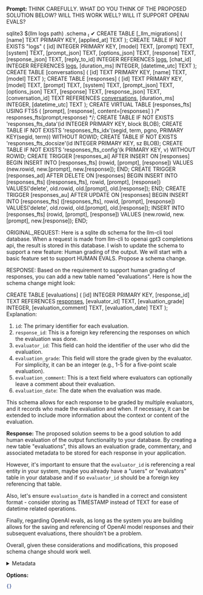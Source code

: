 **Prompt:**
THINK CAREFULLY. WHAT DO YOU THINK OF THE PROPOSED SOLUTION BELOW? WILL THIS WORK WELL? WILL IT SUPPORT OPENAI EVALS?

sqlite3 $(llm logs path) .schema                                                                                         ✔ 
CREATE TABLE [_llm_migrations] (
   [name] TEXT PRIMARY KEY,
   [applied_at] TEXT
);
CREATE TABLE IF NOT EXISTS "logs" (
   [id] INTEGER PRIMARY KEY,
   [model] TEXT,
   [prompt] TEXT,
   [system] TEXT,
   [prompt_json] TEXT,
   [options_json] TEXT,
   [response] TEXT,
   [response_json] TEXT,
   [reply_to_id] INTEGER REFERENCES [logs]([id]),
   [chat_id] INTEGER REFERENCES [logs]([id]),
   [duration_ms] INTEGER,
   [datetime_utc] TEXT
);
CREATE TABLE [conversations] (
   [id] TEXT PRIMARY KEY,
   [name] TEXT,
   [model] TEXT
);
CREATE TABLE [responses] (
   [id] TEXT PRIMARY KEY,
   [model] TEXT,
   [prompt] TEXT,
   [system] TEXT,
   [prompt_json] TEXT,
   [options_json] TEXT,
   [response] TEXT,
   [response_json] TEXT,
   [conversation_id] TEXT REFERENCES [conversations]([id]),
   [duration_ms] INTEGER,
   [datetime_utc] TEXT
);
CREATE VIRTUAL TABLE [responses_fts] USING FTS5 (
    [prompt], [response],
    content=[responses]
)
/* responses_fts(prompt,response) */;
CREATE TABLE IF NOT EXISTS 'responses_fts_data'(id INTEGER PRIMARY KEY, block BLOB);
CREATE TABLE IF NOT EXISTS 'responses_fts_idx'(segid, term, pgno, PRIMARY KEY(segid, term)) WITHOUT ROWID;
CREATE TABLE IF NOT EXISTS 'responses_fts_docsize'(id INTEGER PRIMARY KEY, sz BLOB);
CREATE TABLE IF NOT EXISTS 'responses_fts_config'(k PRIMARY KEY, v) WITHOUT ROWID;
CREATE TRIGGER [responses_ai] AFTER INSERT ON [responses] BEGIN
  INSERT INTO [responses_fts] (rowid, [prompt], [response]) VALUES (new.rowid, new.[prompt], new.[response]);
END;
CREATE TRIGGER [responses_ad] AFTER DELETE ON [responses] BEGIN
  INSERT INTO [responses_fts] ([responses_fts], rowid, [prompt], [response]) VALUES('delete', old.rowid, old.[prompt], old.[response]);
END;
CREATE TRIGGER [responses_au] AFTER UPDATE ON [responses] BEGIN
  INSERT INTO [responses_fts] ([responses_fts], rowid, [prompt], [response]) VALUES('delete', old.rowid, old.[prompt], old.[response]);
  INSERT INTO [responses_fts] (rowid, [prompt], [response]) VALUES (new.rowid, new.[prompt], new.[response]);
END;

ORIGINAL_REQUEST: Here is a sqlite db schema for the llm-cli tool database. When a request is made from llm-cli to openai gpt3 completions api, the result is stored in this database. I wish to update the schema to support a new feature: Human grading of the output. We will start with a basic feature set to support HUMAN EVALS. Propose a schema change.  

RESPONSE: Based on the requirement to support human grading of responses, you can add a new table named "evaluations". Here is how the schema change might look:

CREATE TABLE [evaluations] (
   [id] INTEGER PRIMARY KEY,
   [response_id] TEXT REFERENCES [responses]([id]),
   [evaluator_id] TEXT,
   [evaluation_grade] INTEGER,
   [evaluation_comment] TEXT,
   [evaluation_date] TEXT
);
Explanation:
1. `id`: The primary identifier for each evaluation.
2. `response_id`: This is a foreign key referencing the responses on which the evaluation was done.
3. `evaluator_id`: This field can hold the identifier of the user who did the evaluation.
4. `evaluation_grade`: This field will store the grade given by the evaluator. For simplicity, it can be an integer (e.g., 1-5 for a five-point scale evaluation).
5. `evaluation_comment`: This is a text field where evaluators can optionally leave a comment about their evaluation.
6. `evaluation_date`: The date when the evaluation was made.

This schema allows for each response to be graded by multiple evaluators, and it records who made the evaluation and when. If necessary, it can be extended to include more information about the context or content of the evaluation.

**Response:**
The proposed solution seems to be a good solution to add human evaluation of the output functionality to your database. By creating a new table "evaluations", this allows an evaluation grade, commentary, and associated metadata to be stored for each response in your application. 

However, it's important to ensure that the `evaluator_id` is referencing a real entity in your system, maybe you already have a "users" or "evaluators" table in your database and if so `evaluator_id` should be a foreign key referencing that table. 

Also, let's ensure `evaluation_date` is handled in a correct and consistent format - consider storing as TIMESTAMP instead of TEXT for ease of datetime related operations.

Finally, regarding OpenAI evals, as long as the system you are building allows for the saving and referencing of OpenAI model responses and their subsequent evaluations, there shouldn't be a problem. 

Overall, given these considerations and modifications, this proposed schema change should work well.

<details><summary>Metadata</summary>

- Duration: 18813 ms
- Datetime: 2023-10-19T12:10:54.567093
- Model: gpt-4-0613

</details>

**Options:**
```json
{}
```

